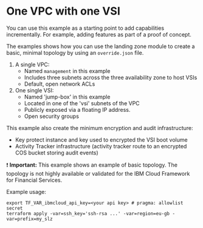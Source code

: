 # One VPC with one VSI

You can use this example as a starting point to add capabilities incrementally. For example, adding features as part of a proof of concept.

The examples shows how you can use the landing zone module to create a basic, minimal topology by using an `override.json` file.
1. A single VPC:
   - Named `management` in this example
   - Includes three subnets across the three availability zone to host VSIs
   - Default, open network ACLs
2. One single VSI:
   - Named 'jump-box' in this example
   - Located in one of the 'vsi' subnets of the VPC
   - Publicly exposed via a floating IP address.
   - Open security groups

This example also create the minimum encryption and audit infrastructure:
- Key protect instance and key used to encrypted the VSI boot volume
- Activity Tracker infrastructure (activity tracker route to an encrypted COS bucket storing audit events)

:exclamation: **Important:** This example shows an example of basic topology. The topology is not highly available or validated for the IBM Cloud Framework for Financial Services.

Example usage:
```
export TF_VAR_ibmcloud_api_key=<your api key> # pragma: allowlist secret
terraform apply -var=ssh_key='ssh-rsa ...' -var=region=eu-gb -var=prefix=my_slz
```
